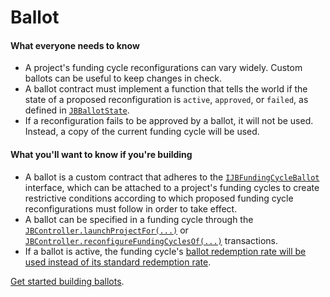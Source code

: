 # Ballot

#### What everyone needs to know

- A project's funding cycle reconfigurations can vary widely. Custom ballots can be useful to keep changes in check.
- A ballot contract must implement a function that tells the world if the state of a proposed reconfiguration is `active`, `approved`, or `failed`, as defined in [`JBBallotState`](/dev/api/enums/jbballotstate.md).
- If a reconfiguration fails to be approved by a ballot, it will not be used. Instead, a copy of the current funding cycle will be used.

#### What you'll want to know if you're building

- A ballot is a custom contract that adheres to the [`IJBFundingCycleBallot`](/dev/api/interfaces/ijbfundingcycleballot.md) interface, which can be attached to a project's funding cycles to create restrictive conditions according to which proposed funding cycle reconfigurations must follow in order to take effect.
- A ballot can be specified in a funding cycle through the [`JBController.launchProjectFor(...)`](/dev/api/contracts/or-controllers/jbcontroller/write/launchprojectfor.md) or [`JBController.reconfigureFundingCyclesOf(...)`](/dev/api/contracts/or-controllers/jbcontroller/write/reconfigurefundingcyclesof.md) transactions.
- If a ballot is active, the funding cycle's [ballot redemption rate will be used instead of its standard redemption rate](redemption-rate.md).

[Get started building ballots](/dev/build/treasury-extensions/ballot.md).

